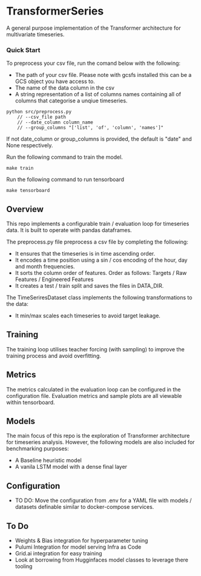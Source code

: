 # TransformerSeries

A general purpose implementation of the Transformer architecture for multivariate timeseries.

### Quick Start

To preprocess your csv file, run the comand below with the following:
- The path of your csv file. Please note with gcsfs installed this can be a GCS object you have access to.
- The name of the data column in the csv
- A string representation of a list of columns names containing all of columns that categorise a unqiue timeseries.

```
python src/preprocess.py 
    // --csv_file path
    // --date_column column_name
    // --group_columns "['list', 'of', 'column', 'names']"
```

If not date_column  or group_columns is provided, the default is "date" and None respectively.

Run the following command to train the model.

`make train`

Run the following command to run tensorboard

`make tensorboard`

## Overview

This repo implements a configurable train / evaluation loop for timeseries data. It is built to
operate with pandas dataframes.

The preprocess.py file preprocess a csv file by completing the following:
 - It ensures that the timeseries is in time ascending order.
 - It encodes a time position using a sin / cos encoding of the hour, day and month frequencies.
 - It sorts the column order of features. Order as follows: Targets / Raw Features / Engineered Features
 - It creates a test / train split and saves the files in DATA_DIR.

The TimeSeriresDataset class implements the following transformations to the data:
 - It min/max scales each timeseries to avoid target leakage.

## Training
The training loop utilises teacher forcing (with sampling) to improve the training process and 
avoid overfitting.

## Metrics
The metrics calculated in the evaluation loop can be configured in the configuration file. Evaluation
metrics and sample plots are all viewable within tensorboard.

## Models
The main focus of this repo is the exploration of Transformer architecture for timeseries analysis.
However, the following models are also included for benchmarking purposes:
 - A Baseline heuristic model
 - A vanila LSTM model with a dense final layer

## Configuration

- TO DO: Move the configuration from .env for a YAML file with models / datasets definable similar to docker-compose services.

## To Do

- Weights & Bias integration for hyperparameter tuning
- Pulumi Integration for model serving Infra as Code
- Grid.ai integration for easy training
- Look at borrowing from Hugginfaces model classes to leverage there tooling
